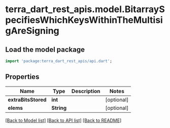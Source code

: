 # terra_dart_rest_apis.model.BitarraySpecifiesWhichKeysWithinTheMultisigAreSigning

## Load the model package
```dart
import 'package:terra_dart_rest_apis/api.dart';
```

## Properties
Name | Type | Description | Notes
------------ | ------------- | ------------- | -------------
**extraBitsStored** | **int** |  | [optional] 
**elems** | **String** |  | [optional] 

[[Back to Model list]](../README.md#documentation-for-models) [[Back to API list]](../README.md#documentation-for-api-endpoints) [[Back to README]](../README.md)


